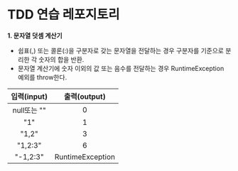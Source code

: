 # TDD 연습 레포지토리

**1. 문자열 덧셈 계산기**  

- 쉽표(,) 또는 콜론(:)을 구분자로 갖는 문자열을 전달하는 경우 구분자를 기준으로 분리한 각 숫자의 합을 반환.  
- 문자열 계산기에 숫자 이외의 값 또는 음수를 전달하는 경우 RuntimeException 예외를 throw한다.

입력(input)|출력(output)
:----:|:----:| 
null또는 "" |0|
"1" |1|
"1,2" |3|
"1,2:3" |6|
"-1,2:3" |RuntimeException|